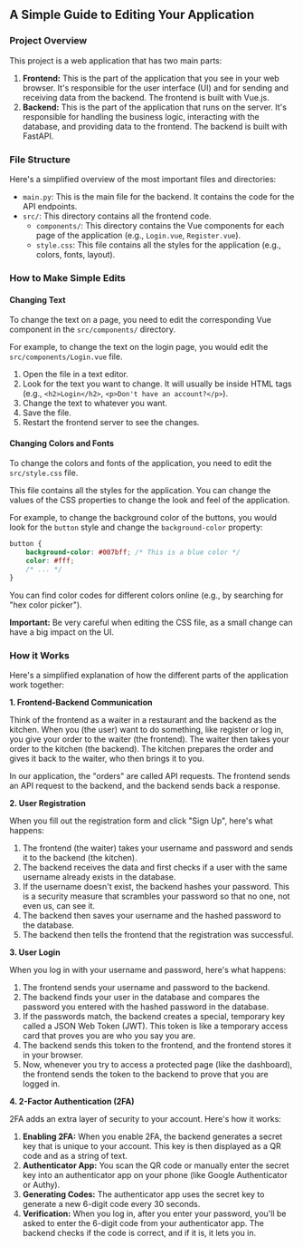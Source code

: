 ## A Simple Guide to Editing Your Application


### Project Overview

This project is a web application that has two main parts:

1.  **Frontend:** This is the part of the application that you see in your web browser. It's responsible for the user interface (UI) and for sending and receiving data from the backend. The frontend is built with Vue.js.
2.  **Backend:** This is the part of the application that runs on the server. It's responsible for handling the business logic, interacting with the database, and providing data to the frontend. The backend is built with FastAPI.

### File Structure

Here's a simplified overview of the most important files and directories:

*   `main.py`: This is the main file for the backend. It contains the code for the API endpoints.
*   `src/`: This directory contains all the frontend code.
    *   `components/`: This directory contains the Vue components for each page of the application (e.g., `Login.vue`, `Register.vue`).
    *   `style.css`: This file contains all the styles for the application (e.g., colors, fonts, layout).

### How to Make Simple Edits

#### Changing Text

To change the text on a page, you need to edit the corresponding Vue component in the `src/components/` directory.

For example, to change the text on the login page, you would edit the `src/components/Login.vue` file.

1.  Open the file in a text editor.
2.  Look for the text you want to change. It will usually be inside HTML tags (e.g., `<h2>Login</h2>`, `<p>Don't have an account?</p>`).
3.  Change the text to whatever you want.
4.  Save the file.
5.  Restart the frontend server to see the changes.

#### Changing Colors and Fonts

To change the colors and fonts of the application, you need to edit the `src/style.css` file.

This file contains all the styles for the application. You can change the values of the CSS properties to change the look and feel of the application.

For example, to change the background color of the buttons, you would look for the `button` style and change the `background-color` property:

```css
button {
    background-color: #007bff; /* This is a blue color */
    color: #fff;
    /* ... */
}
```

You can find color codes for different colors online (e.g., by searching for "hex color picker").

**Important:** Be very careful when editing the CSS file, as a small change can have a big impact on the UI.

### How it Works

Here's a simplified explanation of how the different parts of the application work together:

**1. Frontend-Backend Communication**

Think of the frontend as a waiter in a restaurant and the backend as the kitchen. When you (the user) want to do something, like register or log in, you give your order to the waiter (the frontend). The waiter then takes your order to the kitchen (the backend). The kitchen prepares the order and gives it back to the waiter, who then brings it to you.

In our application, the "orders" are called API requests. The frontend sends an API request to the backend, and the backend sends back a response.

**2. User Registration**

When you fill out the registration form and click "Sign Up", here's what happens:

1.  The frontend (the waiter) takes your username and password and sends it to the backend (the kitchen).
2.  The backend receives the data and first checks if a user with the same username already exists in the database.
3.  If the username doesn't exist, the backend hashes your password. This is a security measure that scrambles your password so that no one, not even us, can see it.
4.  The backend then saves your username and the hashed password to the database.
5.  The backend then tells the frontend that the registration was successful.

**3. User Login**

When you log in with your username and password, here's what happens:

1.  The frontend sends your username and password to the backend.
2.  The backend finds your user in the database and compares the password you entered with the hashed password in the database.
3.  If the passwords match, the backend creates a special, temporary key called a JSON Web Token (JWT). This token is like a temporary access card that proves you are who you say you are.
4.  The backend sends this token to the frontend, and the frontend stores it in your browser.
5.  Now, whenever you try to access a protected page (like the dashboard), the frontend sends the token to the backend to prove that you are logged in.

**4. 2-Factor Authentication (2FA)**

2FA adds an extra layer of security to your account. Here's how it works:

1.  **Enabling 2FA:** When you enable 2FA, the backend generates a secret key that is unique to your account. This key is then displayed as a QR code and as a string of text.
2.  **Authenticator App:** You scan the QR code or manually enter the secret key into an authenticator app on your phone (like Google Authenticator or Authy).
3.  **Generating Codes:** The authenticator app uses the secret key to generate a new 6-digit code every 30 seconds.
4.  **Verification:** When you log in, after you enter your password, you'll be asked to enter the 6-digit code from your authenticator app. The backend checks if the code is correct, and if it is, it lets you in.
